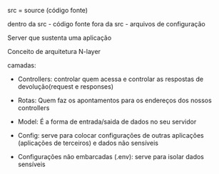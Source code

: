 src = source (código fonte)

dentro da src - código fonte
fora da src - arquivos de configuração

Server que sustenta uma aplicação

Conceito de arquitetura N-layer 

camadas:
- Controllers: controlar quem acessa e controlar as respostas de devolução(request e responses)

- Rotas: Quem faz os apontamentos para os endereços dos nossos controllers

- Model: É a forma de entrada/saida de dados no seu servidor

- Config: serve para colocar configurações de outras aplicações (aplicações de terceiros) e dados não sensíveis 

- Configurações não embarcadas (.env):
serve para isolar dados sensíveis